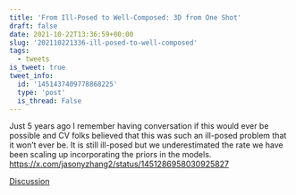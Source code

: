 ```yaml
---
title: 'From Ill-Posed to Well-Composed: 3D from One Shot'
draft: false
date: 2021-10-22T13:36:59+00:00
slug: '202110221336-ill-posed-to-well-composed'
tags:
  - tweets
is_tweet: true
tweet_info:
  id: '1451437409778868225'
  type: 'post'
  is_thread: False
---
```




Just 5 years ago I remember having conversation if this would ever be possible and CV folks believed that this was such an ill-posed problem that it won’t ever be. It is still ill-posed but we underestimated the rate we have been scaling up incorporating the priors in the models. <https://x.com/jasonyzhang2/status/1451286958030925827>

[Discussion](https://x.com/sytelus/status/1451437409778868225)
